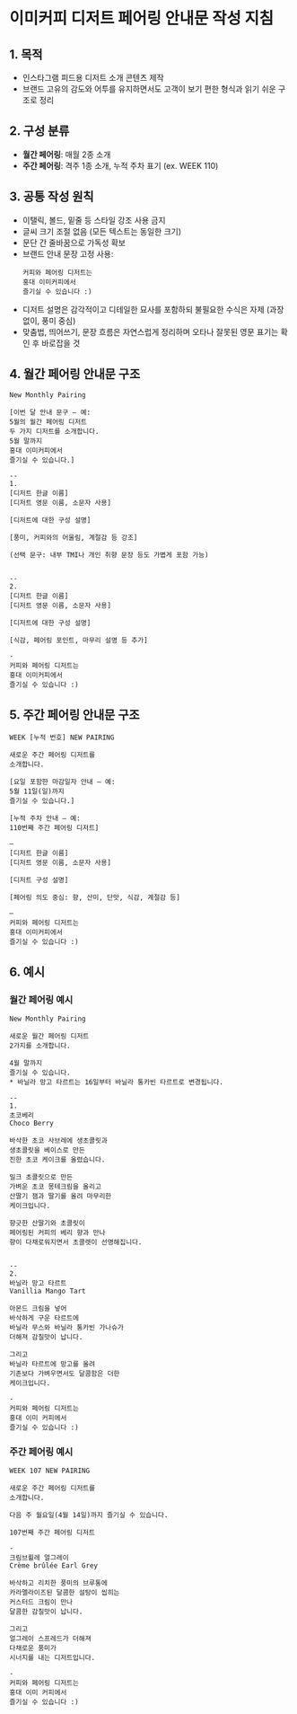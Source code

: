 # 이미커피 디저트 페어링 안내문 작성 지침

## 1. 목적
- 인스타그램 피드용 디저트 소개 콘텐츠 제작
- 브랜드 고유의 감도와 어투를 유지하면서도 고객이 보기 편한 형식과 읽기 쉬운 구조로 정리

## 2. 구성 분류
- **월간 페어링**: 매월 2종 소개
- **주간 페어링**: 격주 1종 소개, 누적 주차 표기 (ex. WEEK 110)

## 3. 공통 작성 원칙
- 이탤릭, 볼드, 밑줄 등 스타일 강조 사용 금지
- 글씨 크기 조절 없음 (모든 텍스트는 동일한 크기)
- 문단 간 줄바꿈으로 가독성 확보
- 브랜드 안내 문장 고정 사용:
  ```
  커피와 페어링 디저트는
  홍대 이미커피에서
  즐기실 수 있습니다 :)
  ```
- 디저트 설명은 감각적이고 디테일한 묘사를 포함하되 불필요한 수식은 자제 (과장 없이, 풍미 중심)
- 맞춤법, 띄어쓰기, 문장 흐름은 자연스럽게 정리하며 오타나 잘못된 영문 표기는 확인 후 바로잡을 것

## 4. 월간 페어링 안내문 구조

```
New Monthly Pairing
⠀
[이번 달 안내 문구 – 예:
5월의 월간 페어링 디저트
두 가지 디저트를 소개합니다.
5월 말까지
홍대 이미커피에서
즐기실 수 있습니다.]
⠀
--
1.
[디저트 한글 이름]
[디저트 영문 이름, 소문자 사용]
⠀
[디저트에 대한 구성 설명]
⠀
[풍미, 커피와의 어울림, 계절감 등 강조]
⠀
(선택 문구: 내부 TMI나 개인 취향 문장 등도 가볍게 포함 가능)
⠀
⠀
--
2.
[디저트 한글 이름]
[디저트 영문 이름, 소문자 사용]
⠀
[디저트에 대한 구성 설명]
⠀
[식감, 페어링 포인트, 마무리 설명 등 추가]
⠀
-
커피와 페어링 디저트는
홍대 이미커피에서
즐기실 수 있습니다 :)
```

## 5. 주간 페어링 안내문 구조

```
WEEK [누적 번호] NEW PAIRING
⠀
새로운 주간 페어링 디저트를
소개합니다.
⠀
[요일 포함한 마감일자 안내 – 예:
5월 11일(일)까지
즐기실 수 있습니다.]
⠀
[누적 주차 안내 – 예:
110번째 주간 페어링 디저트]
⠀
—
[디저트 한글 이름]
[디저트 영문 이름, 소문자 사용]
⠀
[디저트 구성 설명]
⠀
[페어링 의도 중심: 향, 산미, 단맛, 식감, 계절감 등]
⠀
—
커피와 페어링 디저트는
홍대 이미커피에서
즐기실 수 있습니다 :)
```

## 6. 예시

### 월간 페어링 예시

```
New Monthly Pairing
⠀
새로운 월간 페어링 디저트
2가지를 소개합니다.
⠀
4월 말까지
즐기실 수 있습니다.
* 바닐라 망고 타르트는 16일부터 바닐라 통카빈 타르트로 변경됩니다.
⠀
--
1.
초코베리
Choco Berry
⠀
바삭한 초코 사브레에 생초콜릿과
생초콜릿을 베이스로 만든
진한 초코 케이크를 올렸습니다.
⠀
밀크 초콜릿으로 만든
가벼운 초코 몽테크림을 올리고
산딸기 잼과 딸기를 올려 마무리한
케이크입니다.
⠀
향긋한 산딸기와 초콜릿이
페어링된 커피의 베리 향과 만나
향이 다채로워지면서 초콜렛이 선명해집니다.
⠀
⠀
--
2.
바닐라 망고 타르트
Vanillia Mango Tart
⠀
아몬드 크림을 넣어
바삭하게 구운 타르트에
바닐라 무스와 바닐라 통카빈 가나슈가
더해져 감칠맛이 납니다.
⠀
그리고
바닐라 타르트에 망고를 올려
기존보다 가벼우면서도 달콤함은 더한
케이크입니다.
⠀
-
커피와 페어링 디저트는
홍대 이미 커피에서
즐기실 수 있습니다 :)
```

### 주간 페어링 예시

```
WEEK 107 NEW PAIRING
⠀
새로운 주간 페어링 디저트를
소개합니다.
⠀
다음 주 월요일(4월 14일)까지 즐기실 수 있습니다.
⠀
107번째 주간 페어링 디저트
⠀
-
크림브륄레 얼그레이
Crème brûlée Earl Grey
⠀
바삭하고 리치한 풍미의 브루통에
카라멜라이즈된 달콤한 설탕이 씹히는
커스터드 크림이 만나
달콤한 감칠맛이 납니다.
⠀
그리고
얼그레이 스프레드가 더해져
다채로운 풍미가
시너지를 내는 디저트입니다.
⠀
-
커피와 페어링 디저트는
홍대 이미 커피에서
즐기실 수 있습니다 :)
```
